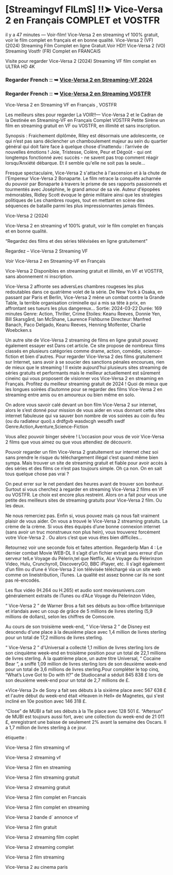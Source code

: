 # [Streamingvf FILmS] !!➤ Vice-Versa 2 en Français COMPLET et VOSTFR

il y a 47 minutes — Voir-film! Vice-Versa 2 en streaming vf 100% gratuit, voir le film complet en français et en bonne qualité. Vice-Versa 2 (VF) (2024) Streaming Film Complet en ligne Gratuit.Voir HD!! Vice-Versa 2 (VO) Streaming Vostfr (FR) Complet en FRANCAIS

Visite pour regarder Vice-Versa 2 (2024) Streaming VF film complet en ULTRA HD 4K

### Regarder French :: ➥ [Vice-Versa 2 en Streaming-VF 2024](https://t.co/o2hCd2ouWM)

### Regarder French :: ➥ [Vice-Versa 2 en Streaming VOSTFR](https://t.co/o2hCd2ouWM)

Vice-Versa 2 en Streaming VF en Français , VOSTFR

Les meilleurs sites pour regarder La VOIR!!— Vice-Versa 2 et le Cadran de la Destinée en Streaming-VF en Français Complet VOSTFR Petite Sirène un film en streaming gratuit en VF ou VOSTFR, en illimité et sans inscription.

Synopsis : Fraichement diplômée, Riley est désormais une adolescente, ce qui n’est pas sans déclencher un chamboulement majeur au sein du quartier général qui doit faire face à quelque chose d’inattendu : l’arrivée de nouvelles émotions ! Joie, Tristesse, Colère, Peur et Dégoût - qui ont longtemps fonctionné avec succès - ne savent pas trop comment réagir lorsqu’Anxiété débarque. Et il semble qu'elle ne soit pas la seule...

Fresque spectaculaire, Vice-Versa 2 s'attache à l'ascension et à la chute de l'Empereur Vice-Versa 2 Bonaparte. Le film retrace la conquête acharnée du pouvoir par Bonaparte à travers le prisme de ses rapports passionnels et tourmentés avec Joséphine, le grand amour de sa vie. Auteur d'épopées mémorables, Ridley Scott évoque le génie militaire ainsi que les stratégies politiques de Les chambres rouges, tout en mettant en scène des séquences de bataille parmi les plus impressionnantes jamais filmées.

Vice-Versa 2 (2024)

Vice-Versa 2 en streaming vf 100% gratuit, voir le film complet en français et en bonne qualité.

“Regardez des films et des séries télévisées en ligne gratuitement”

Regardez – Vice-Versa 2 Streaming VF

Voir Vice-Versa 2 en Streaming-VF en Français

Vice-Versa 2 Disponibles en streaming gratuit et illimité, en VF et VOSTFR, sans abonnement ni inscription.

Vice-Versa 2 affronte ses adversLes chambres rougeses les plus redoutables dans ce quatrième volet de la série. De New York à Osaka, en passant par Paris et Berlin, Vice-Versa 2 mène un combat contre la Grande Table, la terrible organisation criminelle qui a mis sa tête à prix, en affrontant ses tueurs les plus dangereux... Sortie: 2024-03-22 Durée: 169 minutes Genre: Action, Thriller, Crime Etoiles: Keanu Reeves, Donnie Yen, Bill Skarsgård, Ian McShane, Laurence Fishburne Directeur: Manfred Banach, Paco Delgado, Keanu Reeves, Henning Molfenter, Charlie Woebcken.s

Un autre site de Vice-Versa 2 streaming de films en ligne gratuit pouvez également essayer est Dans cet article. Ce site propose de nombreux films classés en plusieurs catégories comme drame, action, comédie, science-fiction et bien d'autres. Pour regarder Vice-Versa 2 des films gratuitement sur Internet, sans avoir à se soucier des sanctions pénales encourues, rien de mieux que le streaming ! Il existe aujourd’hui plusieurs sites streaming de séries gratuits et performants mais le meilleur actuellement est sûrement cineinc qui vous proposent de visionner vos Vice-Versa 2 en streaming en Français. Profitez du meilleur streaming gratuit de 2024 ! Quoi de mieux que les longues soirées d’automne pour se regarder des films Vice-Versa 2 en streaming entre amis ou en amoureux ou bien même en solo.

On adore vous savoir calé devant un bon film Vice-Versa 2 sur internet, alors le s’est donné pour mission de vous aider en vous donnant cette sites internet fabuleuse qui va sauver bon nombre de vos soirées au coin du feu (ou du radiateur quoi).s drdfgvb wasdxcgh wesdfh swdf Genre:Action,Aventure,Science-Fiction

Vous allez pouvoir binger sévère ! L’occasion pour vous de voir Vice-Versa 2 films que vous aimez ou que vous attendiez de découvrir.

Pouvoir regarder un film Vice-Versa 2 gratuitement sur internet chez soi sans prendre le risque du téléchargement illégal c’est quand même bien sympa. Mais trouver un site de streaming gratuit et fiable pour avoir accès à des séries et des films ce n’est pas toujours simple. Oh ça non. On en sait tous quelque chose pas vrai ?

On peut errer sur le net pendant des heures avant de trouver son bonheur. Surtout si vous cherchez à regarder en streaming Vice-Versa 2 films en VF ou VOSTFR. Le choix est encore plus restreint. Alors on a fait pour vous une petite des meilleurs sites de streaming gratuits pour Vice-Versa 2 film. Ou les deux.

Ne nous remerciez pas. Enfin si, vous pouvez mais ça nous fait vraiment plaisir de vous aider. On vous a trouvé le Vice-Versa 2 streaming gratuits. La crème de la crème. Si vous êtes équipés d’une bonne connexion internet (sans avoir un truc monstrueux non plus hein), vous trouverez forcément votre Vice-Versa 2 . Ou alors c’est que vous êtes bien difficiles…

Retournez voir une seconde fois et faites attention. RegarderIp Man 4 : Le dernier combat Movie WEB-DL Il s’agit d’un fichier extrait sans erreur d’un serveur telLe Voyage du Pèlerin,tel que Netflix, ALe Voyage du Pèlerinzon Video, Hulu, Crunchyroll, DiscoveryGO, BBC iPlayer, etc. Il s’agit également d’un film ou d’une é Vice-Versa 2 ion télévisée téléchargé via un site web comme on lineistribution, iTunes. La qualité est assez bonne car ils ne sont pas ré-encodés.

Les flux vidéo (H.264 ou H.265) et audio sont moviesunivers.com généralement extraits de iTunes ou d’ALe Voyage du Pèlerinzon Video,

“ Vice-Versa 2 ” de Warner Bros a fait ses débuts au box-office britannique et irlandais avec un coup de grâce de 5 millions de livres sterling (5,9 millions de dollars), selon les chiffres de Comscore.

Au cours de son troisième week-end, “ Vice-Versa 2 ” de Disney est descendu d'une place à la deuxième place avec 1,4 million de livres sterling pour un total de 17,2 millions de livres sterling.

“ Vice-Versa 2 ” d'Universal a collecté 1,1 million de livres sterling lors de son cinquième week-end en troisième position pour un total de 22,1 millions de livres sterling. À la quatrième place, un autre titre Universal, “ Cocaine Bear ”, a sniffé 1,09 million de livres sterling lors de son deuxième week-end pour un total de 3,6 millions de livres sterling.Pour compléter le top cinq, “What’s Love Got to Do with It?” de Studiocanal a séduit 845 838 £ lors de son deuxième week-end pour un total de 2,7 millions de £.

«Vice-Versa 2» de Sony a fait ses débuts à la sixième place avec 567 638 £ et l'autre début du week-end était «Heaven in Hell» de Magnetes, qui s'est incliné en 10e position avec 146 318 £.

“Close” de MUBI a fait ses débuts à la 11e place avec 128 501 £. “Aftersun” de MUBI est toujours aussi fort, avec une collection du week-end de 21 011 £, enregistrant une baisse de seulement 2% avant la semaine des Oscars. Il a 1,7 million de livres sterling à ce jour.

étiquette :

Vice-Versa 2 film streaming vf

Vice-Versa 2 streaming vf

Vice-Versa 2 film en streaming

Vice-Versa 2 film streaming gratuit

Vice-Versa 2 streaming gratuit

Vice-Versa 2 film complet en Francais

Vice-Versa 2 film complet en streaming

Vice-Versa 2 bande d` annonce vf

Vice-Versa 2 film gratuit

Vice-Versa 2 streaming film coplet

Vice-Versa 2 streaming complet

Vice-Versa 2 film streaming

Vice-Versa 2 au cinema paris
